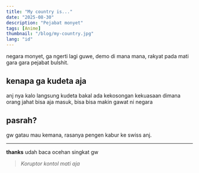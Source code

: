 ```yaml
---
title: "My country is..."
date: "2025-08-30"
description: "Pejabat monyet"
tags: [Anime]
thumbnail: "/blog/my-country.jpg"
lang: "id"
---
```


negara monyet, ga ngerti lagi guwe, demo di mana mana, rakyat pada mati gara gara pejabat bulshit.

## kenapa ga kudeta aja

anj nya kalo langsung kudeta bakal ada kekosongan kekuasaan dimana orang jahat bisa aja masuk, bisa bisa makin gawat ni negara

## pasrah?

gw gatau mau kemana, rasanya pengen kabur ke swiss anj.

---

**thanks** udah baca ocehan singkat gw

> _Koruptor kontol mati aja_

